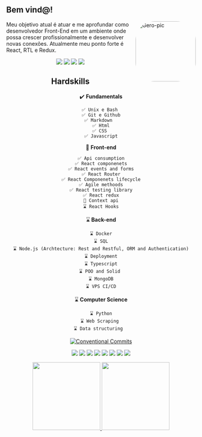 
## Bem vind@!
<img  align="right" alt="Gero-pic" height="160" style="border-radius:50px;" src="https://media.discordapp.net/attachments/876950923174379611/892502688070238339/Webp.net-gifmaker.gif?width=395&height=395">

<div>
  
  
Meu objetivo atual é atuar e me aprofundar como desenvolvedor Front-End em um ambiente onde possa crescer profissionalmente e desenvolver novas conexões. Atualmente meu ponto forte é React, RTL e Redux.
</div>

<center><div>
  <a href = "mailto:gersonhoa@gmail.com"><img src="https://img.shields.io/badge/-My Mail-%23946CE8?style=for-the-badge&logo=gmail&logoColor=white" target="_blank"></a>
  <a href="https://www.linkedin.com/in/gerson-henrique-oliveira-almeida-b46693204/" target="_blank"><img src="https://img.shields.io/badge/-My Work-white?style=for-the-badge&logo=linkedin&logoColor=black" target="_blank"></a> 
 <a href="https://instagram.com/gerson.h.o" target="_blank"><img src="https://img.shields.io/badge/-my life-black?style=for-the-badge&logo=instagram&logoColor=white" target="_blank"></a>
  <a href="https://api.whatsapp.com/send?phone=5564996130157&text=Ol%C3%A1,%20Gero!%20" target="_blank"><img src="https://img.shields.io/badge/-My number-%2362C829?style=for-the-badge&logo=whatsapp&logoColor=white" target="_blank"></a>

<div>
  

  
  
  
  
  
 ## Hardskills

✔️   **Fundamentals**

 ```
 ✅ Unix e Bash 
 ✅ Git e Github
 ✅ Markdown  
 ✅ Html
 ✅ CSS 
 ✅ Javascript
 ```


🔵 **Front-end**

 ```
 ✅ Api consumption
 ✅ React componenets
 ✅ React events and forms
 ✅ React Router
 ✅ React Componenets lifecycle
 ✅ Agile methoods
 ✅ React testing library
 ✅ React redux
 🔵 Context api
 ⌛ React Hooks
 ```

⌛ **Back-end**

 ```
 ⌛ Docker
 ⌛ SQL
 ⌛ Node.js (Archtecture: Rest and Restful, ORM and Authentication)
 ⌛ Deployment
 ⌛ Typescript
 ⌛ POO and Solid 
 ⌛ MongoDB
 ⌛ VPS CI/CD
 ```


⌛ **Computer Science**

 ```
 ⌛ Python
 ⌛ Web Scraping 
 ⌛ Data structuring  
 ```


</div>
  <div>
     
   
   [![Conventional Commits](https://img.shields.io/badge/Conventional%20Commits-1.0.0-yellow.svg)](https://conventionalcommits.org)


  
  
<p align="center">

  <img src="https://img.shields.io/badge/JavaScript-F7DF1E?style=for-the-badge&logo=javascript&logoColor=black">
  <img src="https://img.shields.io/badge/HTML5-E34F26?style=for-the-badge&logo=html5&logoColor=white">
  <img src="https://img.shields.io/badge/CSS3-1572B6?style=for-the-badge&logo=css3&logoColor=white">
  <img src="https://img.shields.io/badge/React-20232A?style=for-the-badge&logo=react&logoColor=61DAFB">
  <img src="https://img.shields.io/badge/Material--UI-0081CB?style=for-the-badge&logo=material-design&logoColor=white">
  <img src="https://img.shields.io/badge/Redux-593D88?style=for-the-badge&logo=redux&logoColor=white">
  <img src="https://img.shields.io/badge/React_Router-CA4245?style=for-the-badge&logo=react-router&logoColor=white">
  <img src="https://img.shields.io/badge/Git-E34F26?style=for-the-badge&logo=git&logoColor=white">
  
  
  
  
</p>


   
 
    
  <p align="center"> 
<a href="https://github.com/jeniblodev">
  <img height="180em" src="https://github-readme-stats-eight-theta.vercel.app/api?username=gerson-henrique&show_icons=true&theme=midnight-purple&include_all_commits=true&count_private=true"/>
  <img height="180em" src="https://github-readme-stats-eight-theta.vercel.app/api/top-langs/?username=gerson-henrique&layout=compact&langs_count=8&theme=midnight-purple"/>
</a>
</p>
    
  
 
